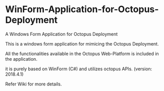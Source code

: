 # WinForm-Application-for-Octopus-Deployment
A Windows Form Application for Octopus Deployment

This is a windows form application for mimicing the Octopus Deployment. 

All the functionalities available in the Octopus Web-Platform is included in the application.

it is purely based on WinForm (C#) and utilizes octopus APIs. (version: 2018.4.1)

Refer Wiki for more details.
